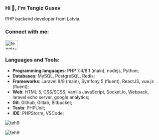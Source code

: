 ### Hi 👋, I'm Tengiz Gusev

PHP backend developer from Latvia.

<h3 align="left">Connect with me:</h3>
<p align="left">
<a href="https://linkedin.com/in/tengiz-gusev" target="blank"><img align="center" src="https://raw.githubusercontent.com/rahuldkjain/github-profile-readme-generator/master/src/images/icons/Social/linked-in-alt.svg" alt="tengiz-gusev" height="30" width="40" /></a>
</p>

<h3 align="left">Languages and Tools:</h3>
<ul>
  <li><b>Programming languages</b>: PHP 7.4/8.1 (main), nodejs, Python;</li>
  <li><b>Databases</b>: MySQL, PostgreSQL, Redis;</li>
  <li><b>Frameworks</b>: Laravel 8/9 (main), Symfony 5 (fluent), ReactJS, vue.js (fluent);</li>
  <li><b>Web</b>: HTML 5, CSS/SCSS, vanilla JavaScript, Socket.io, Webpack, laravel echo server, google analytics;</li>
  <li><b>Git</b>: Github, Gitlab, Bitbucket;</li>
  <li><b>Tests</b>: PHPUnit;</li>
  <li><b>IDE</b>: PHPStorm, VSCode;</li>
</ul>

<p><img align="center" src="https://github-readme-stats.vercel.app/api?username=teh9&show_icons=true" alt="teh9" /></p>

<p align="left"> <img src="https://komarev.com/ghpvc/?username=teh9&label=Profile%20views&color=0e75b6&style=flat" alt="teh9" /> </p>
